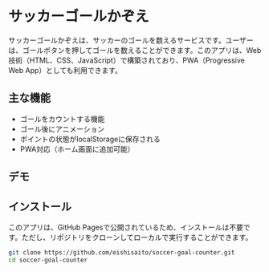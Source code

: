 # サッカーゴールかぞえ

サッカーゴールかぞえは、サッカーのゴールを数えるサービスです。ユーザーは、ゴールボタンを押してゴールを数えることができます。このアプリは、Web技術（HTML、CSS、JavaScript）で構築されており、PWA（Progressive Web App）としても利用できます。


## 主な機能

- ゴールをカウントする機能
- ゴール後にアニメーション
- ポイントの状態がlocalStorageに保存される
- PWA対応（ホーム画面に追加可能）

## デモ


## インストール

このアプリは、GitHub Pagesで公開されているため、インストールは不要です。ただし、リポジトリをクローンしてローカルで実行することができます。

```bash
git clone https://github.com/eishisaito/soccer-goal-counter.git
cd soccer-goal-counter
